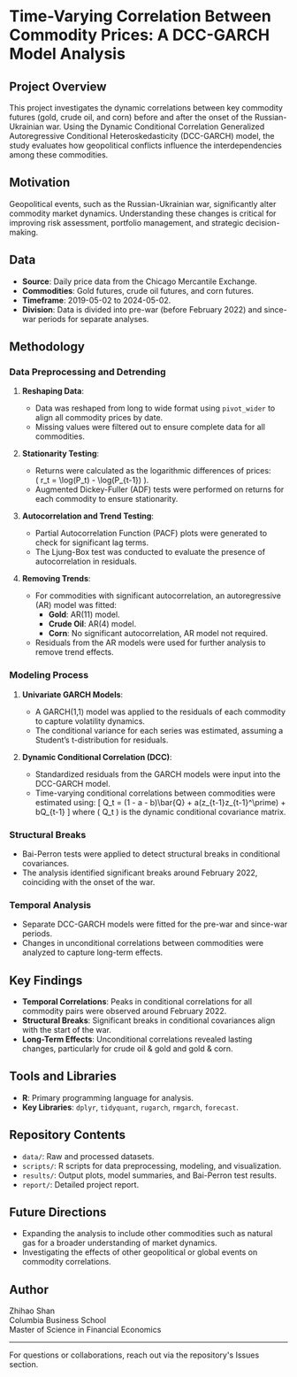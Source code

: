 # Time-Varying Correlation Between Commodity Prices: A DCC-GARCH Model Analysis

## Project Overview
This project investigates the dynamic correlations between key commodity futures (gold, crude oil, and corn) before and after the onset of the Russian-Ukrainian war. Using the Dynamic Conditional Correlation Generalized Autoregressive Conditional Heteroskedasticity (DCC-GARCH) model, the study evaluates how geopolitical conflicts influence the interdependencies among these commodities.

## Motivation
Geopolitical events, such as the Russian-Ukrainian war, significantly alter commodity market dynamics. Understanding these changes is critical for improving risk assessment, portfolio management, and strategic decision-making.

## Data
- **Source**: Daily price data from the Chicago Mercantile Exchange.
- **Commodities**: Gold futures, crude oil futures, and corn futures.
- **Timeframe**: 2019-05-02 to 2024-05-02.
- **Division**: Data is divided into pre-war (before February 2022) and since-war periods for separate analyses.

## Methodology

### Data Preprocessing and Detrending
1. **Reshaping Data**:
   - Data was reshaped from long to wide format using `pivot_wider` to align all commodity prices by date.
   - Missing values were filtered out to ensure complete data for all commodities.

2. **Stationarity Testing**:
   - Returns were calculated as the logarithmic differences of prices:  
     \( r_t = \log(P_t) - \log(P_{t-1}) \).
   - Augmented Dickey-Fuller (ADF) tests were performed on returns for each commodity to ensure stationarity.

3. **Autocorrelation and Trend Testing**:
   - Partial Autocorrelation Function (PACF) plots were generated to check for significant lag terms.
   - The Ljung-Box test was conducted to evaluate the presence of autocorrelation in residuals.

4. **Removing Trends**:
   - For commodities with significant autocorrelation, an autoregressive (AR) model was fitted:
     - **Gold**: AR(11) model.
     - **Crude Oil**: AR(4) model.
     - **Corn**: No significant autocorrelation, AR model not required.
   - Residuals from the AR models were used for further analysis to remove trend effects.

### Modeling Process
1. **Univariate GARCH Models**:
   - A GARCH(1,1) model was applied to the residuals of each commodity to capture volatility dynamics.
   - The conditional variance for each series was estimated, assuming a Student’s t-distribution for residuals.

2. **Dynamic Conditional Correlation (DCC)**:
   - Standardized residuals from the GARCH models were input into the DCC-GARCH model.
   - Time-varying conditional correlations between commodities were estimated using:
     \[
     Q_t = (1 - a - b)\bar{Q} + a(z_{t-1}z_{t-1}^\prime) + bQ_{t-1}
     \]
     where \( Q_t \) is the dynamic conditional covariance matrix.

### Structural Breaks
- Bai-Perron tests were applied to detect structural breaks in conditional covariances.
- The analysis identified significant breaks around February 2022, coinciding with the onset of the war.

### Temporal Analysis
- Separate DCC-GARCH models were fitted for the pre-war and since-war periods.
- Changes in unconditional correlations between commodities were analyzed to capture long-term effects.

## Key Findings
- **Temporal Correlations**: Peaks in conditional correlations for all commodity pairs were observed around February 2022.
- **Structural Breaks**: Significant breaks in conditional covariances align with the start of the war.
- **Long-Term Effects**: Unconditional correlations revealed lasting changes, particularly for crude oil & gold and gold & corn.

## Tools and Libraries
- **R**: Primary programming language for analysis.
- **Key Libraries**: `dplyr`, `tidyquant`, `rugarch`, `rmgarch`, `forecast`.

## Repository Contents
- `data/`: Raw and processed datasets.
- `scripts/`: R scripts for data preprocessing, modeling, and visualization.
- `results/`: Output plots, model summaries, and Bai-Perron test results.
- `report/`: Detailed project report.

## Future Directions
- Expanding the analysis to include other commodities such as natural gas for a broader understanding of market dynamics.
- Investigating the effects of other geopolitical or global events on commodity correlations.

## Author
Zhihao Shan  
Columbia Business School  
Master of Science in Financial Economics  

---
For questions or collaborations, reach out via the repository's Issues section.
